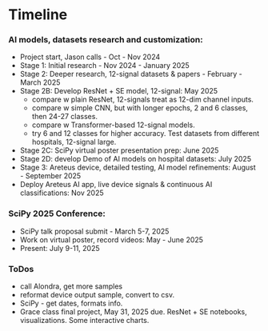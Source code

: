 # Timeline  

### AI models, datasets research and customization:  
 * Project start, Jason calls - Oct - Nov 2024
 * Stage 1: Initial research - Nov 2024 - January 2025
 * Stage 2: Deeper research, 12-signal datasets & papers - February - March 2025  
 * Stage 2B: Develop ResNet + SE model, 12-signal: May 2025
    - compare w plain ResNet, 12-signals treat as 12-dim channel inputs.
    - compare w simple CNN, but with longer epochs, 2 and 6 classes, then 24-27 classes.
    - compare w Transformer-based 12-signal models.
    - try 6 and 12 classes for higher accuracy. Test datasets from different hospitals, 12-signal large.  
 * Stage 2C: SciPy virtual poster presentation prep: June 2025
 * Stage 2D: develop Demo of AI models on hospital datasets: July 2025
 * Stage 3: Areteus device, detailed testing, AI model refinements: August - September 2025
 * Deploy Areteus AI app, live device signals & continuous AI classifications: Nov 2025  
   
### SciPy 2025 Conference:  
 * SciPy talk proposal submit - March 5-7, 2025
 * Work on virtual poster, record videos: May - June 2025
 * Present: July 9-11, 2025  

### ToDos  

 * call Alondra, get more samples
 * reformat device output sample, convert to csv.
 * SciPy - get dates, formats info.  
 * Grace class final project, May 31, 2025 due. ResNet + SE notebooks, visualizations. Some interactive charts.   

